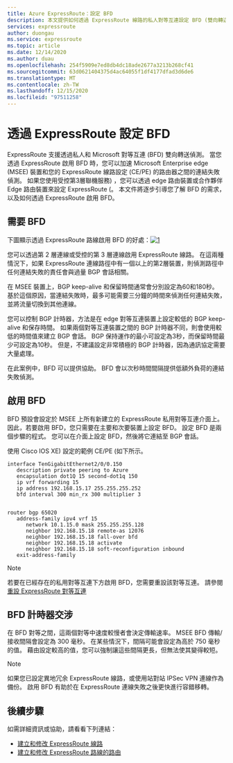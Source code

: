 ```yaml
---
title: Azure ExpressRoute：設定 BFD
description: 本文提供如何透過 ExpressRoute 線路的私人對等互連設定 BFD (雙向轉送偵測) 的相關指示。
services: expressroute
author: duongau
ms.service: expressroute
ms.topic: article
ms.date: 12/14/2020
ms.author: duau
ms.openlocfilehash: 254f5909e7ed8db4dc18ade2677a3213b268cf41
ms.sourcegitcommit: 63d0621404375d4ac64055f1df4177dfad3d6de6
ms.translationtype: MT
ms.contentlocale: zh-TW
ms.lasthandoff: 12/15/2020
ms.locfileid: "97511258"
---
```

# <a name="configure-bfd-over-expressroute"></a>透過 ExpressRoute 設定 BFD

ExpressRoute 支援透過私人和 Microsoft 對等互連 (BFD) 雙向轉送偵測。 當您透過 ExpressRoute 啟用 BFD 時，您可以加速 Microsoft Enterprise edge (MSEE) 裝置和您的 ExpressRoute 線路設定 (CE/PE) 的路由器之間的連結失敗偵測。 如果您使用受控第3層聯機服務) ，您可以透過 edge 路由裝置或合作夥伴 Edge 路由裝置來設定 ExpressRoute (。 本文件將逐步引導您了解 BFD 的需求，以及如何透過 ExpressRoute 啟用 BFD。

## <a name="need-for-bfd"></a>需要 BFD

下圖顯示透過 ExpressRoute 路線啟用 BFD 的好處：[![1]][1]

您可以透過第 2 層連線或受控的第 3 層連線啟用 ExpressRoute 線路。 在這兩種情況下，如果 ExpressRoute 連線路徑中有一個以上的第2層裝置，則偵測路徑中任何連結失敗的責任會與過量 BGP 會話相關。

在 MSEE 裝置上，BGP keep-alive 和保留時間通常會分別設定為60和180秒。 基於這個原因，當連結失敗時，最多可能需要三分鐘的時間來偵測任何連結失敗，並將流量切換到其他連線。

您可以控制 BGP 計時器，方法是在 edge 對等互連裝置上設定較低的 BGP keep-alive 和保存時間。 如果兩個對等互連裝置之間的 BGP 計時器不同，則會使用較低的時間值來建立 BGP 會話。 BGP 保持運作的最小可設定為3秒，而保留時間最少可設定為10秒。 但是，不建議設定非常積極的 BGP 計時器，因為通訊協定需要大量處理。

在此案例中，BFD 可以提供協助。 BFD 會以次秒時間間隔提供低額外負荷的連結失敗偵測。 


## <a name="enabling-bfd"></a>啟用 BFD

BFD 預設會設定於 MSEE 上所有新建立的 ExpressRoute 私用對等互連介面上。 因此，若要啟用 BFD，您只需要在主要和次要裝置上設定 BFD。 設定 BFD 是兩個步驟的程式。 您可以在介面上設定 BFD，然後將它連結至 BGP 會話。

使用 Cisco IOS XE) 設定的範例 CE/PE (如下所示。 

```console
interface TenGigabitEthernet2/0/0.150
   description private peering to Azure
   encapsulation dot1Q 15 second-dot1q 150
   ip vrf forwarding 15
   ip address 192.168.15.17 255.255.255.252
   bfd interval 300 min_rx 300 multiplier 3


router bgp 65020
   address-family ipv4 vrf 15
      network 10.1.15.0 mask 255.255.255.128
      neighbor 192.168.15.18 remote-as 12076
      neighbor 192.168.15.18 fall-over bfd
      neighbor 192.168.15.18 activate
      neighbor 192.168.15.18 soft-reconfiguration inbound
   exit-address-family
```

>[!NOTE]
>若要在已經存在的私用對等互連下方啟用 BFD，您需要重設該對等互連。 請參閱[重設 ExpressRoute 對等互連][ResetPeering]
>

## <a name="bfd-timer-negotiation"></a>BFD 計時器交涉

在 BFD 對等之間，這兩個對等中速度較慢者會決定傳輸速率。 MSEE BFD 傳輸/接收間隔會設定為 300 毫秒。 在某些情況下，間隔可能會設定為高於 750 毫秒的值。 藉由設定較高的值，您可以強制讓這些間隔更長，但無法使其變得較短。

>[!NOTE]
>如果您已設定異地冗余 ExpressRoute 線路，或使用站對站 IPSec VPN 連線作為備份。 啟用 BFD 有助於在 ExpressRoute 連線失敗之後更快進行容錯移轉。 
>

## <a name="next-steps"></a>後續步驟

如需詳細資訊或協助，請看看下列連結：

- [建立和修改 ExpressRoute 線路][CreateCircuit]
- [建立和修改 ExpressRoute 路線的路由][CreatePeering]

<!--Image References-->
[1]: ./media/expressroute-bfd/BFD_Need.png "BFD 會加速連結失敗推算時間"

<!--Link References-->
[CreateCircuit]: ./expressroute-howto-circuit-portal-resource-manager.md
[CreatePeering]: ./expressroute-howto-routing-portal-resource-manager.md
[ResetPeering]: ./expressroute-howto-reset-peering.md